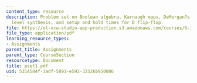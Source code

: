 ```yaml
---
content_type: resource
description: Problem set on Boolean algebra, Karnaugh maps, DeMorgan?s theorem, Transistor/Gate
  level synthesis, and setup and hold times for D flip-flop.
file: https://ol-ocw-studio-app-production.s3.amazonaws.com/courses/6-111-introductory-digital-systems-laboratory-spring-2006/5314584f1adf5891e59232526b950086_pset1.pdf
file_type: application/pdf
learning_resource_types:
- Assignments
parent_title: Assignments
parent_type: CourseSection
resourcetype: Document
title: pset1.pdf
uid: 5314584f-1adf-5891-e592-32526b950086
---
```

